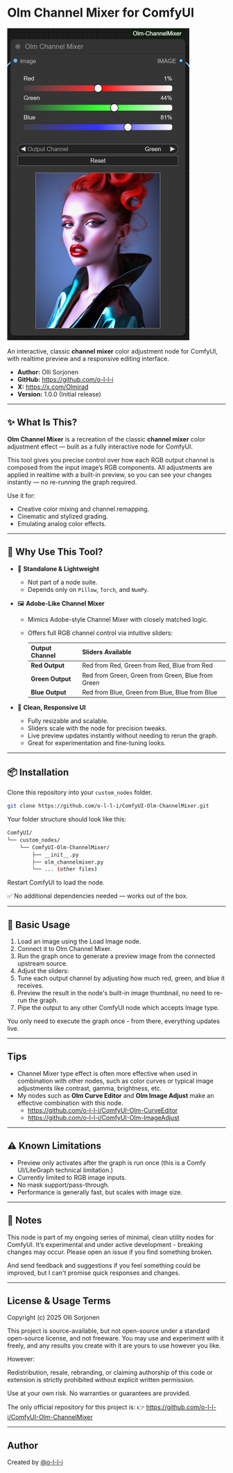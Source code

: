 # Olm Channel Mixer for ComfyUI

![Olm Channel Mixer splash](./assets/olm_channelmixer_splash.png)

An interactive, classic **channel mixer** color adjustment node for ComfyUI, with realtime preview and a responsive editing interface.

- **Author:** Olli Sorjonen
- **GitHub:** https://github.com/o-l-l-i
- **X:** https://x.com/Olmirad
- **Version:** 1.0.0 (Initial release)

---

## ✨ What Is This?

**Olm Channel Mixer** is a recreation of the classic **channel mixer** color adjustment effect — built as a fully interactive node for ComfyUI.

This tool gives you precise control over how each RGB output channel is composed from the input image’s RGB components. All adjustments are applied in realtime with a built-in preview, so you can see your changes instantly — no re-running the graph required.

Use it for:

- Creative color mixing and channel remapping.
- Cinematic and stylized grading.
- Emulating analog color effects.

---

## 🎯 Why Use This Tool?

- 🧩 **Standalone & Lightweight**
  - Not part of a node suite.
  - Depends only on `Pillow`, `Torch`, and `NumPy`.

- 🖼️ **Adobe-Like Channel Mixer**
  - Mimics Adobe-style Channel Mixer with closely matched logic.
  - Offers full RGB channel control via intuitive sliders:

    | Output Channel   | Sliders Available                                   |
    |------------------|-----------------------------------------------------|
    | **Red Output**   | Red from Red, Green from Red, Blue from Red         |
    | **Green Output** | Red from Green, Green from Green, Blue from Green   |
    | **Blue Output**  | Red from Blue, Green from Blue, Blue from Blue      |

- 🧘 **Clean, Responsive UI**
  - Fully resizable and scalable.
  - Sliders scale with the node for precision tweaks.
  - Live preview updates instantly without needing to rerun the graph.
  - Great for experimentation and fine-tuning looks.

---

## 📦 Installation

Clone this repository into your `custom_nodes` folder.

```bash
git clone https://github.com/o-l-l-i/ComfyUI-Olm-ChannelMixer.git
```

Your folder structure should look like this:

```bash
ComfyUI/
└── custom_nodes/
    └── ComfyUI-Olm-ChannelMixer/
        ├── __init__.py
        ├── olm_channelmixer.py
        └── ... (other files)
```

Restart ComfyUI to load the node.

✅ No additional dependencies needed — works out of the box.

---

## 🧪 Basic Usage
1. Load an image using the Load Image node.
2. Connect it to Olm Channel Mixer.
3. Run the graph once to generate a preview image from the connected upstream source.
5. Adjust the sliders:
6. Tune each output channel by adjusting how much red, green, and blue it receives.
7. Preview the result in the node's built-in image thumbnail, no need to re-run the graph.
8. Pipe the output to any other ComfyUI node which accepts Image type.

You only need to execute the graph once - from there, everything updates live.

---

## Tips

- Channel Mixer type effect is often more effective when used in combination with other nodes, such as color curves or typical image adjustments like contrast, gamma, brightness, etc.
- My nodes such as **Olm Curve Editor** and **Olm Image Adjust** make an effective combination with this node.
  - https://github.com/o-l-l-i/ComfyUI-Olm-CurveEditor
  - https://github.com/o-l-l-i/ComfyUI-Olm-ImageAdjust

---

## ⚠️ Known Limitations

- Preview only activates after the graph is run once (this is a Comfy UI/LiteGraph technical limitation.)
- Currently limited to RGB image inputs.
- No mask support/pass-through.
- Performance is generally fast, but scales with image size.

---

## 💬 Notes

This node is part of my ongoing series of minimal, clean utility nodes for ComfyUI.
It’s experimental and under active development - breaking changes may occur.
Please open an issue if you find something broken.

And send feedback and suggestions if you feel something could be improved, but I can't promise quick responses and changes.




---

## License & Usage Terms

Copyright (c) 2025 Olli Sorjonen

This project is source-available, but not open-source under a standard open-source license, and not freeware.
You may use and experiment with it freely, and any results you create with it are yours to use however you like.

However:

Redistribution, resale, rebranding, or claiming authorship of this code or extension is strictly prohibited without explicit written permission.

Use at your own risk. No warranties or guarantees are provided.

The only official repository for this project is: 👉 https://github.com/o-l-l-i/ComfyUI-Olm-ChannelMixer

---

## Author

Created by [@o-l-l-i](https://github.com/o-l-l-i)